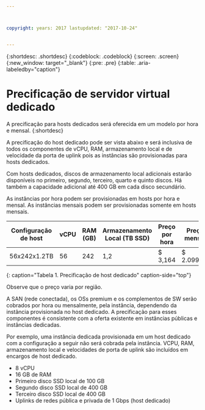 ```yaml
---



copyright: years: 2017 lastupdated: "2017-10-24"


---
```


{:shortdesc: .shortdesc}
{:codeblock: .codeblock}
{:screen: .screen}
{:new_window: target="_blank"}
{:pre: .pre}
{:table: .aria-labeledby="caption"}

# Precificação de servidor virtual dedicado
A precificação para hosts dedicados será oferecida em um modelo por hora e mensal.
{:shortdesc}

A precificação do host dedicado pode ser vista abaixo e será inclusiva de todos os componentes de vCPU, RAM, armazenamento local e de velocidade da porta de uplink pois as instâncias são provisionadas para hosts dedicados. 

Com hosts dedicados, discos de armazenamento local adicionais estarão disponíveis no primeiro, segundo, terceiro, quarto e quinto discos. Há também a capacidade adicional até 400 GB em cada disco secundário.

As instâncias por hora podem ser provisionadas em hosts por hora e mensal. As instâncias mensais podem ser provisionadas somente em hosts mensais.

| Configuração de host | vCPU	| RAM (GB) | Armazenamento Local (TB SSD) |	Preço por hora | Preço mensal | 
| ------------------ | ---- | -------- | ---------------------- | ------------ | ------------- |
| 56x242x1.2TB	     |  56 	|   242    |        	1,2	          |     $ 3,164   | 	$ 2.099,00    |
{: caption="Tabela 1. Precificação de host dedicado" caption-side="top"}

Observe que o preço varia por região.

A SAN (rede conectada), os OSs premium e os complementos de SW serão cobrados por hora ou mensalmente, pela instância, dependendo da instância provisionada no host dedicado. A precificação para esses componentes é consistente com a oferta existente em instâncias públicas e instâncias dedicadas. 

Por exemplo, uma instância dedicada provisionada em um host dedicado com a configuração a seguir não será cobrada pela instância. VCPU, RAM, armazenamento local e velocidades de porta de uplink são incluídos em encargos de host dedicado. 

* 8 vCPU
* 16 GB de RAM
* Primeiro disco SSD local de 100 GB
* Segundo disco SSD local de 400 GB
* Terceiro disco SSD local de 400 GB
* Uplinks de redes pública e privada de 1 Gbps (host dedicado) 


